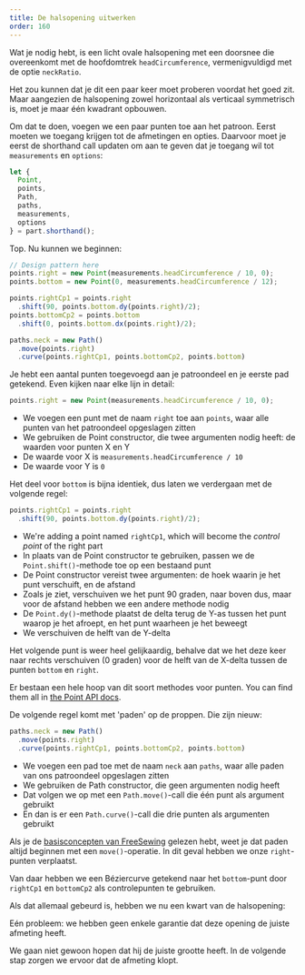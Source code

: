 ```yaml
---
title: De halsopening uitwerken
order: 160
---
```


Wat je nodig hebt, is een licht ovale halsopening met een doorsnee die overeenkomt met de hoofdomtrek `headCircumference`, vermenigvuldigd met de optie `neckRatio`.

Het zou kunnen dat je dit een paar keer moet proberen voordat het goed zit. Maar aangezien de halsopening zowel horizontaal als verticaal symmetrisch is, moet je maar één kwadrant opbouwen.

Om dat te doen, voegen we een paar punten toe aan het patroon. Eerst moeten we toegang krijgen tot de afmetingen en opties. Daarvoor moet je eerst de shorthand call updaten om aan te geven dat je toegang wil tot `measurements` en `options`:


```js
let {
  Point,
  points,
  Path,
  paths,
  measurements,
  options
} = part.shorthand();
```

Top. Nu kunnen we beginnen:

```js
// Design pattern here
points.right = new Point(measurements.headCircumference / 10, 0);
points.bottom = new Point(0, measurements.headCircumference / 12);

points.rightCp1 = points.right
  .shift(90, points.bottom.dy(points.right)/2);
points.bottomCp2 = points.bottom
  .shift(0, points.bottom.dx(points.right)/2);

paths.neck = new Path()
  .move(points.right)
  .curve(points.rightCp1, points.bottomCp2, points.bottom)
```

Je hebt een aantal punten toegevoegd aan je patroondeel en je eerste pad getekend. Even kijken naar elke lijn in detail:

```js
points.right = new Point(measurements.headCircumference / 10, 0);
```

 - We voegen een punt met de naam `right` toe aan `points`, waar alle punten van het patroondeel opgeslagen zitten
 - We gebruiken de Point constructor, die twee argumenten nodig heeft: de waarden voor punten X en Y
 - De waarde voor X is `measurements.headCircumference / 10`
 - De waarde voor Y is `0`

Het deel voor `bottom` is bijna identiek, dus laten we verdergaan met de volgende regel:

```js
points.rightCp1 = points.right
  .shift(90, points.bottom.dy(points.right)/2);
```

 - We're adding a point named `rightCp1`, which will become the *control point* of the right part
 - In plaats van de Point constructor te gebruiken, passen we de `Point.shift()`-methode toe op een bestaand punt
 - De Point constructor vereist twee argumenten: de hoek waarin je het punt verschuift, en de afstand
 - Zoals je ziet, verschuiven we het punt 90 graden, naar boven dus, maar voor de afstand hebben we een andere methode nodig
 - De `Point.dy()`-methode plaatst de delta terug de Y-as tussen het punt waarop je het afroept, en het punt waarheen je het beweegt
 - We verschuiven de helft van de Y-delta

Het volgende punt is weer heel gelijkaardig, behalve dat we het deze keer naar rechts verschuiven (0 graden) voor de helft van de X-delta tussen de punten `bottom` en `right`.

<Tip>

Er bestaan een hele hoop van dit soort methodes voor punten. 
You can find them all in [the Point API docs](/api/point).

</Tip>

De volgende regel komt met 'paden' op de proppen. Die zijn nieuw:

```js
paths.neck = new Path()
  .move(points.right)
  .curve(points.rightCp1, points.bottomCp2, points.bottom)
```

 - We voegen een pad toe met de naam `neck` aan `paths`, waar alle paden van ons patroondeel opgeslagen zitten
 - We gebruiken de Path constructor, die geen argumenten nodig heeft
 - Dat volgen we op met een `Path.move()`-call die één punt als argument gebruikt
 - En dan is er een `Path.curve()`-call die drie punten als argumenten gebruikt

Als je de [basisconcepten van FreeSewing](/concepts) gelezen hebt, weet je dat paden altijd beginnen met een `move()`-operatie. In dit geval hebben we onze `right`-punten verplaatst.

Van daar hebben we een Béziercurve getekend naar het `bottom`-punt door `rightCp1` en `bottomCp2` als controlepunten te gebruiken.

Als dat allemaal gebeurd is, hebben we nu een kwart van de halsopening:

<Example pattern="tutorial" part="step2" caption="You have drawn your first path" />

Eén probleem: we hebben geen enkele garantie dat deze opening de juiste afmeting heeft.

We gaan niet gewoon hopen dat hij de juiste grootte heeft. In de volgende stap zorgen we ervoor dat de afmeting klopt.

